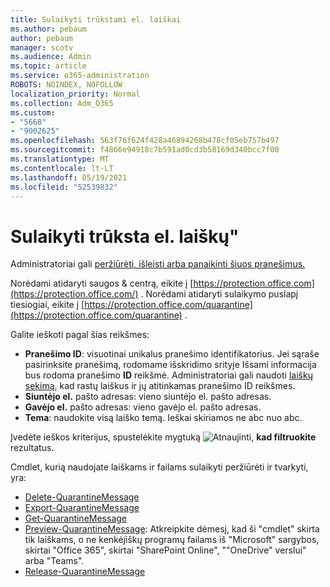 ```yaml
---
title: Sulaikyti trūkstami el. laiškai
ms.author: pebaum
author: pebaum
manager: scotv
ms.audience: Admin
ms.topic: article
ms.service: o365-administration
ROBOTS: NOINDEX, NOFOLLOW
localization_priority: Normal
ms.collection: Adm_O365
ms.custom:
- "5668"
- "9002625"
ms.openlocfilehash: 563f76f624f428a46894268b478cf05eb757b497
ms.sourcegitcommit: f4866e94918c7b591ad0cd3b58169d340bcc7f00
ms.translationtype: MT
ms.contentlocale: lt-LT
ms.lasthandoff: 05/19/2021
ms.locfileid: "52539832"
---
```

# <a name="missing-emails-in-quarantine"></a>Sulaikyti trūksta el. laiškų"

Administratoriai gali [peržiūrėti, išleisti arba panaikinti šiuos pranešimus.](/microsoft-365/security/office-365-security/manage-quarantined-messages-and-files)

Norėdami atidaryti saugos & centrą, eikite į [https://protection.office.com](https://protection.office.com/) . Norėdami atidaryti sulaikymo puslapį tiesiogiai, eikite į [https://protection.office.com/quarantine](https://protection.office.com/quarantine) .  

Galite ieškoti pagal šias reikšmes:  

- **Pranešimo ID**: visuotinai unikalus pranešimo identifikatorius. Jei sąraše pasirinksite pranešimą, rodomame išskridimo  srityje Išsami informacija bus rodoma pranešimo **ID** reikšmė. Administratoriai gali naudoti [laiškų sekimą,](/microsoft-365/security/office-365-security/message-trace-scc) kad rastų laiškus ir jų atitinkamas pranešimo ID reikšmes.
- **Siuntėjo el.** pašto adresas: vieno siuntėjo el. pašto adresas.
- **Gavėjo el.** pašto adresas: vieno gavėjo el. pašto adresas.
- **Tema**: naudokite visą laiško temą. Ieškai skiriamos ne abc nuo abc.

Įvedėte ieškos kriterijus, spustelėkite mygtuką ![ Atnaujinti, ](/microsoft-365/media/scc-quarantine-refresh.png?view=o365-worldwide) **kad filtruokite** rezultatus.

Cmdlet, kurią naudojate laiškams ir failams sulaikyti peržiūrėti ir tvarkyti, yra:
- [Delete-QuarantineMessage](/powershell/module/exchange/delete-quarantinemessage)
- [Export-QuarantineMessage](/powershell/module/exchange/export-quarantinemessage)
- [Get-QuarantineMessage](/powershell/module/exchange/get-quarantinemessage)
- [Preview-QuarantineMessage](/powershell/module/exchange/preview-quarantinemessage): Atkreipkite dėmesį, kad ši "cmdlet" skirta tik laiškams, o ne kenkėjiškų programų failams iš "Microsoft" sargybos, skirtai "Office 365", skirtai "SharePoint Online", ""OneDrive" verslui" arba "Teams".
- [Release-QuarantineMessage](/powershell/module/exchange/release-quarantinemessage)